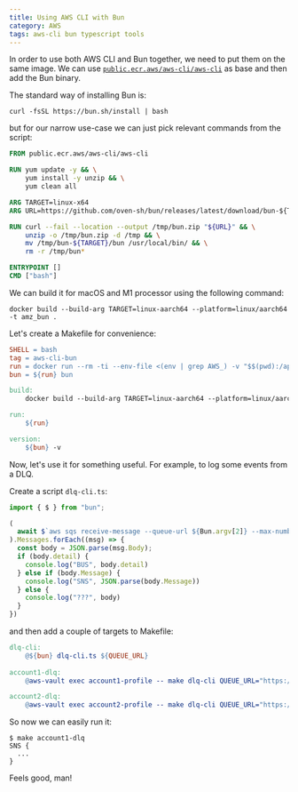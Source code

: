 ```yaml
---
title: Using AWS CLI with Bun
category: AWS
tags: aws-cli bun typescript tools
---
```


In order to use both AWS CLI and Bun together, we need to put them on the same image. We can use [`public.ecr.aws/aws-cli/aws-cli`](https://gallery.ecr.aws/aws-cli/aws-cli) as base and then add the Bun binary. 

The standard way of installing Bun is:

```shell
curl -fsSL https://bun.sh/install | bash
```

but for our narrow use-case we can just pick relevant commands from the script:

```dockerfile
FROM public.ecr.aws/aws-cli/aws-cli

RUN yum update -y && \
    yum install -y unzip && \
    yum clean all

ARG TARGET=linux-x64
ARG URL=https://github.com/oven-sh/bun/releases/latest/download/bun-${TARGET}.zip

RUN curl --fail --location --output /tmp/bun.zip "${URL}" && \
    unzip -o /tmp/bun.zip -d /tmp && \
    mv /tmp/bun-${TARGET}/bun /usr/local/bin/ && \
    rm -r /tmp/bun*

ENTRYPOINT []
CMD ["bash"]
```

We can build it for macOS and M1 processor using the following command:

```shell
docker build --build-arg TARGET=linux-aarch64 --platform=linux/aarch64 -t amz_bun .
```

Let's create a Makefile for convenience:

```makefile
SHELL = bash
tag = aws-cli-bun
run = docker run --rm -ti --env-file <(env | grep AWS_) -v "$$(pwd):/app" -w /app ${tag}
bun = ${run} bun

build:
	docker build --build-arg TARGET=linux-aarch64 --platform=linux/aarch64 -t ${tag} .

run:
	${run}

version:
	${bun} -v
```

Now, let's use it for something useful. For example, to log some events from a DLQ. 

Create a script `dlq-cli.ts`:

```typescript
import { $ } from "bun";

(
  await $`aws sqs receive-message --queue-url ${Bun.argv[2]} --max-number-of-messages 10`.json()
).Messages.forEach((msg) => {
  const body = JSON.parse(msg.Body);
  if (body.detail) {
    console.log("BUS", body.detail)
  } else if (body.Message) {
    console.log("SNS", JSON.parse(body.Message))
  } else {
    console.log("???", body)
  }
})
```

and then add a couple of targets to Makefile:

```makefile
dlq-cli:
	@${bun} dlq-cli.ts ${QUEUE_URL}
	
account1-dlq:
	@aws-vault exec account1-profile -- make dlq-cli QUEUE_URL="https://..."

account2-dlq:
	@aws-vault exec account2-profile -- make dlq-cli QUEUE_URL="https://..."
```

So now we can easily run it:

```shell
$ make account1-dlq
SNS {
  ...
}
```

Feels good, man!
